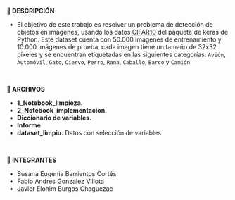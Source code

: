 **📄 DESCRIPCIÓN**

- El objetivo de este trabajo es resolver un problema de detección de objetos en imágenes, usando los datos [CIFAR10](https://keras.io/api/datasets/mnist/) del paquete de keras de Python. Este dataset cuenta con 50.000 imágenes de entrenamiento y 10.000 imágenes de prueba, cada imagen tiene un tamaño de 32x32 píxeles y se encuentran etiquetadas en las siguientes categorías: `Avión`, `Automóvil`, `Gato`, `Ciervo`, `Perro`, `Rana`, `Caballo`, `Barco` y `Camión`


</br>

**📂 ARCHIVOS**
- **1_Notebook_limpieza.**
- **2_Notebook_implementacion.**
- **Diccionario de variables.**
- **Informe**
- **dataset_limpio.** Datos con selección de variables
  
</br>

**👥 INTEGRANTES**

- Susana Eugenia Barrientos Cortés
- Fabio Andres Gonzalez Villota
- Javier Elohim Burgos Chaguezac
